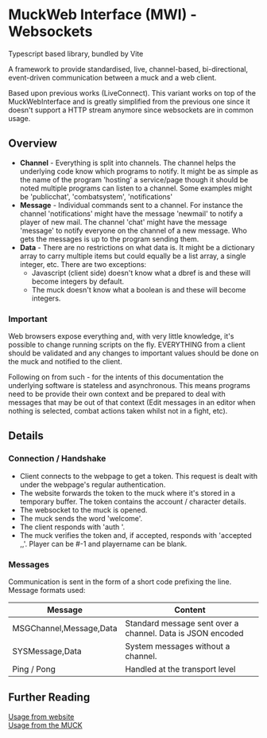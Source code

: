 # MuckWeb Interface (MWI) - Websockets
Typescript based library, bundled by Vite

A framework to provide standardised, live, channel-based, bi-directional, event-driven communication between a muck and a web client.

Based upon previous works (LiveConnect). This variant works on top of the MuckWebInterface and is greatly simplified from the previous one since it doesn't support a HTTP stream anymore since websockets are in common usage.



## Overview
* **Channel** - Everything is split into channels. The channel helps the underlying code know which programs to notify. It might be as simple as the name of the program 'hosting' a service/page though it should be noted multiple programs can listen to a channel. Some examples might be 'publicchat', 'combatsystem', 'notifications'
* **Message** - Individual commands sent to a channel. For instance the channel 'notifications' might have the message 'newmail' to notify a player of new mail. The channel 'chat' might have the message 'message' to notify everyone on the channel of a new message. Who gets the messages is up to the program sending them.
* **Data** - There are no restrictions on what data is. It might be a dictionary array to carry multiple items but could equally be a list array, a single integer, etc. There are two exceptions:
  * Javascript (client side) doesn't know what a dbref is and these will become integers by default.
  * The muck doesn't know what a boolean is and these will become integers.

### Important
Web browsers expose everything and, with very little knowledge, it's possible to change running scripts on the fly. EVERYTHING from a client should be validated and any changes to important values should be done on the muck and notified to the client.

Following on from such - for the intents of this documentation the underlying software is stateless and asynchronous. This means programs need to be provide their own context and be prepared to deal with messages that may be out of that context (Edit messages in an editor when nothing is selected, combat actions taken whilst not in a fight, etc).

## Details

### Connection / Handshake
* Client connects to the webpage to get a token. This request is dealt with under the webpage's regular authentication.
* The website forwards the token to the muck where it's stored in a temporary buffer. The token contains the account / character details.
* The websocket to the muck is opened.
* The muck sends the word 'welcome'.
* The client responds with 'auth <token> <page being requested for>'.
* The muck verifies the token and, if accepted, responds with 'accepted <descr>,<playerDbref>,<playerName>'. Player can be #-1 and playername can be blank.

### Messages
Communication is sent in the form of a short code prefixing the line. Message formats used:

| Message                 | Content                                                    |
|-------------------------|------------------------------------------------------------|
| MSGChannel,Message,Data | Standard message sent over a channel. Data is JSON encoded |
| SYSMessage,Data         | System messages without a channel.                         |
| Ping / Pong             | Handled at the transport level                             |

## Further Reading
  
[Usage from website](usage_web.md)  
[Usage from the MUCK](usage_muck.md)